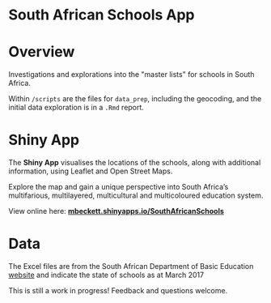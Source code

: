 # South African Schools App

# Overview
Investigations and explorations into the "master lists" for schools in South Africa. 

Within `/scripts` are the files for `data_prep`, including the geocoding, and the initial data exploration is in a `.Rmd` report.

# Shiny App

The **Shiny App** visualises the locations of the schools, along with additional information, using Leaflet and Open Street Maps.

Explore the map and gain a unique perspective into South Africa’s multifarious, multilayered, multicultural and multicoloured education system.

View online here: **[mbeckett.shinyapps.io/SouthAfricanSchools](https://mbeckett.shinyapps.io/SouthAfricanSchools/)**

# Data
The Excel files are from the South African Department of Basic Education [website](www.education.gov.za/Programmes/EMIS/EMISDownloads.aspx) and indicate the state of schools as at March 2017

This is still a work in progress! Feedback and questions welcome.